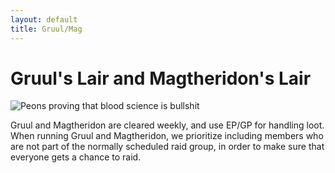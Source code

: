```yaml
---
layout: default
title: Gruul/Mag
---
```


# Gruul's Lair and Magtheridon's Lair

![Peons proving that blood science is bullshit]({{site.baseurl}}/assets/mag.jpg)

Gruul and Magtheridon are cleared weekly, and use EP/GP for handling loot. When running Gruul and Magtheridon, we prioritize including members who are not part of the normally scheduled raid group, in order to make sure that everyone gets a chance to raid.
